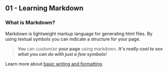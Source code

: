 ## 01 - Learning Markdown

### What is Markdown?

Markdown is lightweight markup language for generating html files. By using textual symbols you can indicate a structure for your page. 

> ~~You~~ can *customize* **your page** using markdown. ***It's really cool to see what you can do with just a few symbols!***

Learn more about [basic writing and formatting](https://docs.github.com/en/get-started/writing-on-github/getting-started-with-writing-and-formatting-on-github/basic-writing-and-formatting-syntax#styling-text). 
